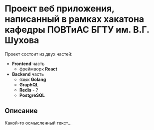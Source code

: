 # Проект веб приложения, написанный в рамках хакатона кафедры **ПОВТиАС БГТУ им. В.Г. Шухова**

Проект состоит из двух частей:

- **Frontend** часть
  - фреймворк **React**
- **Backend** часть
  - язык **Golang**
  - **GraphQL**
  - **Redis** - ?
  - **PostgreSQL**

## Описание

Какой-то осмысленный текст...

